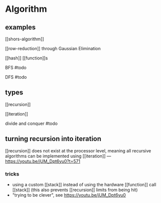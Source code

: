 # Algorithm

## examples

[[shors-algorithm]]

[[row-reduction]] through Gaussian Elimination

[[hash]] [[function]]s

BFS #todo

DFS #todo

## types

[[recursion]]

[[iteration]]

divide and conquer #todo

## turning recursion into iteration

[[recursion]] does not exist at the processor level, meaning all recursive algorithms can be implemented using [[iteration]] &mdash; <https://youtu.be/jUM_Dpt6yu0?t=571>

### tricks

- using a custom [[stack]] instead of using the hardware [[function]] call [[stack]] (this also prevents [[recursion]] limits from being hit)
- "trying to be clever", see <https://youtu.be/jUM_Dpt6yu0>

